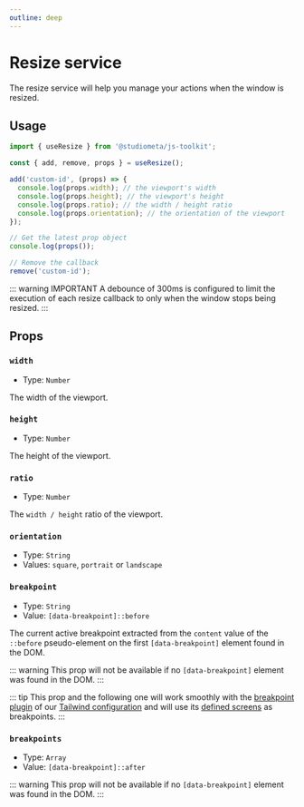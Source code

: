 ```yaml
---
outline: deep
---
```


# Resize service

The resize service will help you manage your actions when the window is resized.

## Usage

```js
import { useResize } from '@studiometa/js-toolkit';

const { add, remove, props } = useResize();

add('custom-id', (props) => {
  console.log(props.width); // the viewport's width
  console.log(props.height); // the viewport's height
  console.log(props.ratio); // the width / height ratio
  console.log(props.orientation); // the orientation of the viewport
});

// Get the latest prop object
console.log(props());

// Remove the callback
remove('custom-id');
```

::: warning IMPORTANT
A debounce of 300ms is configured to limit the execution of each resize callback to only when the window stops being resized.
:::

## Props

### `width`

- Type: `Number`

The width of the viewport.

### `height`

- Type: `Number`

The height of the viewport.

### `ratio`

- Type: `Number`

The `width / height` ratio of the viewport.

### `orientation`

- Type: `String`
- Values: `square`, `portrait` or `landscape`

### `breakpoint`

- Type: `String`
- Value: `[data-breakpoint]::before`

The current active breakpoint extracted from the `content` value of the `::before` pseudo-element on the first `[data-breakpoint]` element found in the DOM.

::: warning
This prop will not be available if no `[data-breakpoint]` element was found in the DOM.
:::

::: tip
This prop and the following one will work smoothly with the [breakpoint plugin](https://tailwind-config.meta.fr/plugins/breakpoint.html) of our [Tailwind configuration](https://tailwind-config.meta.fr/) and will use its [defined screens](https://tailwind-config.meta.fr/configuration/#screens) as breakpoints.
:::

### `breakpoints`

- Type: `Array`
- Value: `[data-breakpoint]::after`

::: warning
This prop will not be available if no `[data-breakpoint]` element was found in the DOM.
:::
